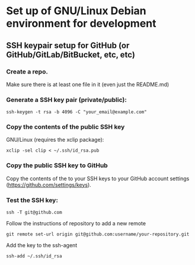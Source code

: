 # Set up of GNU/Linux Debian environment for development
## SSH keypair setup for GitHub (or GitHub/GitLab/BitBucket, etc, etc)


### Create a repo.
Make sure there is at least one file in it (even just the README.md)


### Generate a SSH key pair (private/public):
```
ssh-keygen -t rsa -b 4096 -C "your_email@example.com"
```

### Copy the contents of the public SSH key

GNU/Linux (requires the xclip package):
```
xclip -sel clip < ~/.ssh/id_rsa.pub
```

### Copy the public SSH key to GitHub
Copy the contents of the to your SSH keys to your GitHub account settings (https://github.com/settings/keys).


### Test the SSH key:
```
ssh -T git@github.com
```

Follow the instructions of repository to add a new remote
```
git remote set-url origin git@github.com:username/your-repository.git
```

Add the key to the ssh-agent
```
ssh-add ~/.ssh/id_rsa
```
